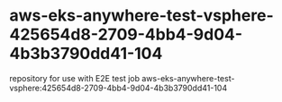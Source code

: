 # aws-eks-anywhere-test-vsphere-425654d8-2709-4bb4-9d04-4b3b3790dd41-104
repository for use with E2E test job aws-eks-anywhere-test-vsphere:425654d8-2709-4bb4-9d04-4b3b3790dd41-104

